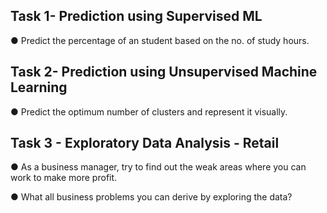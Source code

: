 ## Task 1- Prediction using Supervised ML
● Predict the percentage of an student based on the no. of study hours.

## Task 2- Prediction using Unsupervised Machine Learning
●  Predict the optimum number of clusters and represent it visually.

## Task 3 - Exploratory Data Analysis - Retail
● As a business manager, try to find out the weak areas where you can work to make more profit.





● What all business problems you can derive by exploring the data?






